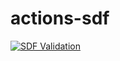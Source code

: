 # actions-sdf
[![SDF Validation](https://github.com/GRUBES/actions-sdf/actions/workflows/sdf-validate.yml/badge.svg)](https://github.com/GRUBES/actions-sdf/actions/workflows/sdf-validate.yml)
